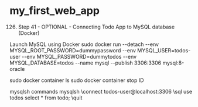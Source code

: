 # my_first_web_app


126. Step 41 - OPTIONAL - Connecting Todo App to MySQL database (Docker)

Launch MySQL using Docker
sudo docker run --detach --env MYSQL_ROOT_PASSWORD=dummypassword --env MYSQL_USER=todos-user --env MYSQL_PASSWORD=dummytodos --env MYSQL_DATABASE=todos --name mysql --publish 3306:3306 mysql:8-oracle

sudo docker container ls
sudo docker container stop ID

mysqlsh commands
mysqlsh
\connect todos-user@localhost:3306
\sql
use todos
select * from todo;
\quit
